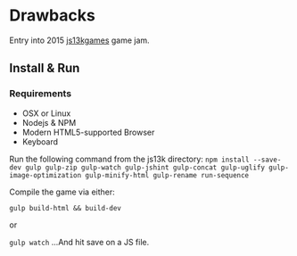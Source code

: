 #  Drawbacks
Entry into 2015 [js13kgames](http://js13kgames.com/) game jam. 

## Install & Run

### Requirements
* OSX or Linux
* Nodejs & NPM
* Modern HTML5-supported Browser
* Keyboard

Run the following command from the js13k directory:
`npm install --save-dev gulp gulp-zip gulp-watch gulp-jshint gulp-concat gulp-uglify gulp-image-optimization gulp-minify-html gulp-rename run-sequence`

Compile the game via either:

`gulp build-html && build-dev`

or

`gulp watch` ...And hit save on a JS file.




